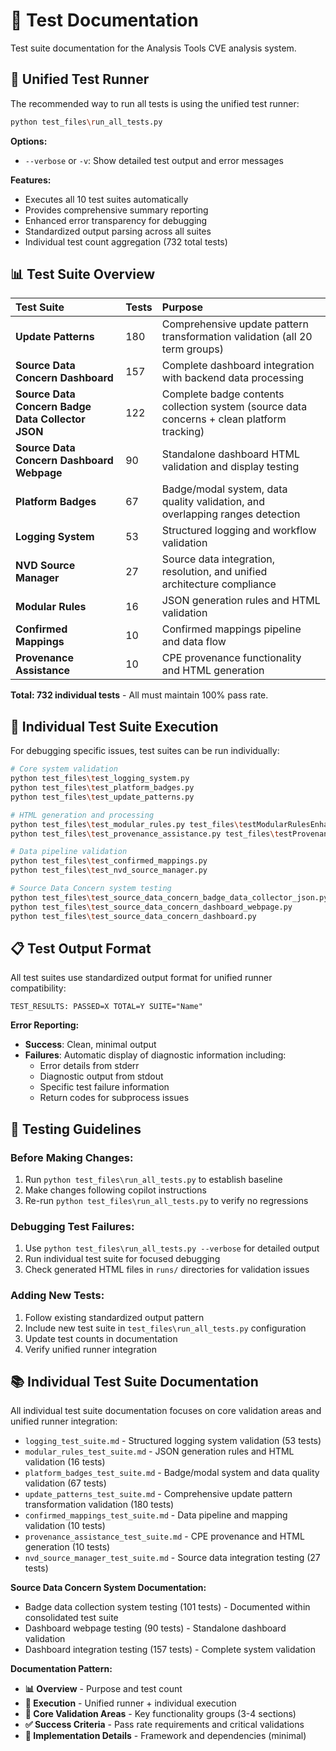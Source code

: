 # 🧪 Test Documentation

Test suite documentation for the Analysis Tools CVE analysis system.

## **🚀 Unified Test Runner**

The recommended way to run all tests is using the unified test runner:

```bash
python test_files\run_all_tests.py
```

**Options:**
- `--verbose` or `-v`: Show detailed test output and error messages

**Features:**
- Executes all 10 test suites automatically
- Provides comprehensive summary reporting
- Enhanced error transparency for debugging
- Standardized output parsing across all suites
- Individual test count aggregation (732 total tests)

## **📊 Test Suite Overview**

| **Test Suite** | **Tests** | **Purpose** |
|:---------------|:----------|:------------|
| **Update Patterns** | 180 | Comprehensive update pattern transformation validation (all 20 term groups) |
| **Source Data Concern Dashboard** | 157 | Complete dashboard integration with backend data processing |
| **Source Data Concern Badge Data Collector JSON** | 122 | Complete badge contents collection system (source data concerns + clean platform tracking) |
| **Source Data Concern Dashboard Webpage** | 90 | Standalone dashboard HTML validation and display testing |
| **Platform Badges** | 67 | Badge/modal system, data quality validation, and overlapping ranges detection |
| **Logging System** | 53 | Structured logging and workflow validation |
| **NVD Source Manager** | 27 | Source data integration, resolution, and unified architecture compliance |
| **Modular Rules** | 16 | JSON generation rules and HTML validation |
| **Confirmed Mappings** | 10 | Confirmed mappings pipeline and data flow |
| **Provenance Assistance** | 10 | CPE provenance functionality and HTML generation |

**Total: 732 individual tests** - All must maintain 100% pass rate.

## **🔧 Individual Test Suite Execution**

For debugging specific issues, test suites can be run individually:

```bash
# Core system validation
python test_files\test_logging_system.py                                              # 53 tests
python test_files\test_platform_badges.py                                             # 67 tests
python test_files\test_update_patterns.py                                             # 180 tests

# HTML generation and processing  
python test_files\test_modular_rules.py test_files\testModularRulesEnhanced.json     # 16 tests
python test_files\test_provenance_assistance.py test_files\testProvenanceAssistance.json  # 10 tests

# Data pipeline validation
python test_files\test_confirmed_mappings.py                                          # 10 tests
python test_files\test_nvd_source_manager.py                                          # 27 tests

# Source Data Concern system testing
python test_files\test_source_data_concern_badge_data_collector_json.py               # 122 tests
python test_files\test_source_data_concern_dashboard_webpage.py                       # 90 tests
python test_files\test_source_data_concern_dashboard.py                               # 157 tests
```

## **📋 Test Output Format**

All test suites use standardized output format for unified runner compatibility:

```
TEST_RESULTS: PASSED=X TOTAL=Y SUITE="Name"
```

**Error Reporting:**
- **Success**: Clean, minimal output
- **Failures**: Automatic display of diagnostic information including:
  - Error details from stderr
  - Diagnostic output from stdout
  - Specific test failure information
  - Return codes for subprocess issues

## **🎯 Testing Guidelines**

### **Before Making Changes:**
1. Run `python test_files\run_all_tests.py` to establish baseline
2. Make changes following copilot instructions
3. Re-run `python test_files\run_all_tests.py` to verify no regressions

### **Debugging Test Failures:**
1. Use `python test_files\run_all_tests.py --verbose` for detailed output
2. Run individual test suite for focused debugging
3. Check generated HTML files in `runs/` directories for validation issues

### **Adding New Tests:**
1. Follow existing standardized output pattern
2. Include new test suite in `test_files\run_all_tests.py` configuration
3. Update test counts in documentation
4. Verify unified runner integration

## **📚 Individual Test Suite Documentation**

All individual test suite documentation focuses on core validation areas and unified runner integration:

- `logging_test_suite.md` - Structured logging system validation (53 tests)
- `modular_rules_test_suite.md` - JSON generation rules and HTML validation (16 tests)
- `platform_badges_test_suite.md` - Badge/modal system and data quality validation (67 tests)
- `update_patterns_test_suite.md` - Comprehensive update pattern transformation validation (180 tests)
- `confirmed_mappings_test_suite.md` - Data pipeline and mapping validation (10 tests)  
- `provenance_assistance_test_suite.md` - CPE provenance and HTML generation (10 tests)
- `nvd_source_manager_test_suite.md` - Source data integration testing (27 tests)

**Source Data Concern System Documentation:**
- Badge data collection system testing (101 tests) - Documented within consolidated test suite
- Dashboard webpage testing (90 tests) - Standalone dashboard validation  
- Dashboard integration testing (157 tests) - Complete system validation

**Documentation Pattern:**
- **📊 Overview** - Purpose and test count
- **🚀 Execution** - Unified runner + individual execution
- **🎯 Core Validation Areas** - Key functionality groups (3-4 sections)
- **✅ Success Criteria** - Pass rate requirements and critical validations
- **🔧 Implementation Details** - Framework and dependencies (minimal)
